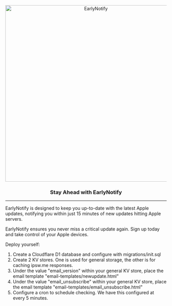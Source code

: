 <p align="center">
	<a href="https://earlynotify.com">
		<picture>
			<img src="https://files.earlynotify.com/logo.jpg" alt="EarlyNotify" width="550">
		</picture>
	</a>
	<br>
</p>
<h3 align="center">Stay Ahead with EarlyNotify</h3>
<hr>

EarlyNotify is designed to keep you up-to-date with the latest Apple updates, notifying you within just 15 minutes of new updates hitting Apple servers.

EarlyNotify ensures you never miss a critical update again. Sign up today and take control of your Apple devices. 

Deploy yourself:
1. Create a Cloudflare D1 database and configure with migrations/init.sql
2. Create 2 KV stores. One is used for general storage, the other is for caching ipsw.me responses.
3. Under the value "email_version" within your general KV store, place the email template "email-templates/newupdate.html"
4. Under the value "email_unsubscribe" within your general KV store, place the email template "email-templates/email_unsubscribe.html"
5. Configure a cron to schedule checking. We have this configured at every 5 minutes.
